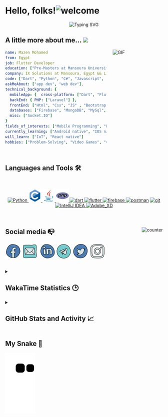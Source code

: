 [//]: # (Todo::  Welcome and introduction)
<h1>Hello, folks!<img src="https://raw.githubusercontent.com/verma-anushka/verma-anushka/master/gifs/wave.gif" width="30px" height="30" alt="welcome"></h1>
<p align="center">
<img src="https://readme-typing-svg.demolab.com?font=Fira+Code&weight=550&pause=1000&center=true&vCenter=true&multiline=true&repeat=false&width=1300&height=80&lines=I'm+Mazen+Mohamed%2C+Software+engineer+passionate+about+Mobile+Programming+and+writing+clean+code+and+building;well+architected+mobile+applications.+Recently+I've+started+contributing+to+opensource+projects." alt="Typing SVG" /></p>


[//]: # (Todo:: Talking about Personal)

<h2>A little more about me... <img src="https://media.giphy.com/media/VgCDAzcKvsR6OM0uWg/giphy.gif" width="50"></h2>

<div>
<img align="right" style="margin-left: 20px;" alt="GIF" height="160px" width="160px" src="https://raw.githubusercontent.com/blackcater/blackcater/main/images/banner.gif" />

```yaml
name: Mazen Mohamed 
from: Egypt
job: Flutter Developer 
education: ["Pre-Masters at Mansoura University", "BSc. of Computer Science"]
company: IX Solutions at Mansoura, Egypt && Liefermama at Germany
code: ["Dart", "Python", "C#", "Javascript", "Java", "PHP"],
askMeAbout: ["app dev", "web dev"],
technical_background: {
  mobileApp: {  cross-platform: ["Dart", "Flutter"] },
  backEnd: { PHP: ["Laravel"] },
  frontEnd: ["Html", "Css", "JS" , "Bootstrap"],
  databases: ["Firebase", "MongoDB", "MySql", "Sqlite"],
  misc: ["Socket.IO"]
}
fields_of_interests: ["Mobile Programming", "ML", "AI", "Path Planning"]
currently_learning: ["Android native", "IOS native"]
will_learn: ["IoT", "React native"]
hobbies: ["Problem-Solving", "Video Games", "Competitive Gaming", "Movies", "Drawing"]
```
</div>


[//]: # (Todo:: Languages and Tools)

<br>

## Languages and Tools 🛠 

<br/>
<p align="center">  
<a href="https://www.python.org/dev/" target="_blank" rel="noreferrer"> <img src="https://upload.wikimedia.org/wikipedia/commons/thumb/c/c3/Python-logo-notext.svg/1024px-Python-logo-notext.svg.png" alt="Python" width="40" height="40"/> </a>  
<a href="https://www.cprogramming.com/" target="_blank" rel="noreferrer"> <img src="https://raw.githubusercontent.com/devicons/devicon/master/icons/c/c-original.svg" alt="c" width="40" height="40"/> </a>
<a href="https://www.java.com" target="_blank" rel="noreferrer"> <img src="https://raw.githubusercontent.com/devicons/devicon/master/icons/java/java-original.svg" alt="java" width="40" height="40"/> </a>  
<a href="https://www.php.net" target="_blank" rel="noreferrer"> <img src="https://raw.githubusercontent.com/devicons/devicon/master/icons/php/php-original.svg" alt="php" width="40" height="40"/> </a>
<a href="https://dart.dev" target="_blank" rel="noreferrer"> <img src="https://www.vectorlogo.zone/logos/dartlang/dartlang-icon.svg" alt="dart" width="40" height="40"/> </a>     
<a href="https://flutter.dev" target="_blank" rel="noreferrer"> <img src="https://www.vectorlogo.zone/logos/flutterio/flutterio-icon.svg" alt="flutter" width="40" height="40"/> </a>
<a href="https://firebase.google.com/" target="_blank" rel="noreferrer"> <img src="https://www.vectorlogo.zone/logos/firebase/firebase-icon.svg" alt="firebase" width="40" height="40"/> </a> <a href="https://postman.com" target="_blank" rel="noreferrer"> <img src="https://www.vectorlogo.zone/logos/getpostman/getpostman-icon.svg" alt="postman" width="40" height="40"/></a> 
<a href="https://git-scm.com/" target="_blank" rel="noreferrer"> <img src="https://www.vectorlogo.zone/logos/git-scm/git-scm-icon.svg" alt="git" width="40" height="40"/> </a>
<a href="https://www.jetbrains.com/idea/" target="_blank" rel="noreferrer"> <img src="https://upload.wikimedia.org/wikipedia/commons/thumb/9/9c/IntelliJ_IDEA_Icon.svg/2048px-IntelliJ_IDEA_Icon.svg.png" alt="IntelliJ IDEA" width="40" height="40"/> </a>
<a href="https://www.adobe.com/mena_en/products/xd.html" target="_blank" rel="noreferrer"> <img src="https://upload.wikimedia.org/wikipedia/commons/thumb/c/c2/Adobe_XD_CC_icon.svg/1200px-Adobe_XD_CC_icon.svg.png" alt="Adobe_XD" width="40" height="40"/> </a>
</p>

<br/>


[//]: # (Todo:: Social media links)

<div>
 <img align="right" src="https://komarev.com/ghpvc/?username=MZzzNne&label=Profile%20views&color=blue&countColor=%237B1E7B&style=flat" alt="counter"/>

## Social media :mailbox_with_no_mail:
</div>

<p align="center">

<a href="https://www.facebook.com/MaZenn.mo7amed" target="blank"><img align="center" title="MaZenn.mo7amed" src="assets/social_logos/facebook.svg" alt="MaZenn.mo7amed" height="50" width="50" /></a>
<a href="mailto:mazenn770@gmail.com" target="blank"><img align="center" title="mazenn770@gmail.com" src="assets/social_logos/mail.svg" alt="mazenn770@gmail.com" height="50" width="50" /></a>
<a href="https://www.linkedin.com/in/MZzzNn" target="blank"><img align="center" title="@MZzzNn" src="assets/social_logos/linkedin.svg" alt="@MZzzNn" height="50" width="50" /></a>
<a href="https://t.me/MZzznn" target="blank"><img align="center" title="@MZzzNn" src="assets/social_logos/telegram.svg" alt="@MZzznn" height="50" width="50" /></a>
<a href="https://twitter.com/MZzzNn_" target="blank"><img align="center" title="@MZzzNn_" src="assets/social_logos/twitter.svg" alt="@MZzzNn_" height="50" width="50" /></a>
<a href="https://www.instagram.com/MZzzNn_" target="blank"><img align="center" title="@MZzzNn_" src="assets/social_logos/instagram.svg" alt="@MZzzNn_" height="50" width="50" /></a>

</p>
<br/>

[//]: # (Todo:: waka time stats)    

<details> 
  <summary><h2>WakaTime Statistics 🕒</h2></summary>

<p align="center">
    <a href="https://wakatime.com/@MZzzNn">
        <img alt="Total time of coding" src="https://wakatime.com/badge/user/27da1c90-b8bf-4c99-99d0-1757cf327276.svg">
    </a>
    <a href="https://github.com/MZzzNn/MZzzNn">
        <img alt="Last update time" src="https://img.shields.io/github/last-commit/MZzzNn/MZzzNn?label=profile%20updated&style=flat-square">
    </a>
    <a href="https://wakatime.com/@MZzzNn">
        <img alt="Lines of code" src="https://img.shields.io/badge/From%20Hello%20World%20I%27ve%20Written-1%20Million%20lines%20of%20code-blue">
    </a>
</p>

```text
From: 01 June 2022 - To: 23 December 2022
Total Time: 588 hrs 33 mins
Dart                          556 hrs 53 mins ⣿⣿⣿⣿⣿⣿⣿⣿⣿⣿⣿⣿⣿⣿⣿⣿⣿⣿⣿⣿⣿⣿⣿⣶⣀   94.62 %
YAML                          16 hrs 40 mins  ⣶⣀⣀⣀⣀⣀⣀⣀⣀⣀⣀⣀⣀⣀⣀⣀⣀⣀⣀⣀⣀⣀⣀⣀⣀   02.83 %
XML                           6 hrs 59 mins   ⣤⣀⣀⣀⣀⣀⣀⣀⣀⣀⣀⣀⣀⣀⣀⣀⣀⣀⣀⣀⣀⣀⣀⣀⣀   01.19 %
Groovy                        1 hr 54 mins    ⣀⣀⣀⣀⣀⣀⣀⣀⣀⣀⣀⣀⣀⣀⣀⣀⣀⣀⣀⣀⣀⣀⣀⣀⣀   00.32 %
Text                          1 hr 6 mins     ⣀⣀⣀⣀⣀⣀⣀⣀⣀⣀⣀⣀⣀⣀⣀⣀⣀⣀⣀⣀⣀⣀⣀⣀⣀   00.19 %
Gradle                        1 hr 2 mins     ⣀⣀⣀⣀⣀⣀⣀⣀⣀⣀⣀⣀⣀⣀⣀⣀⣀⣀⣀⣀⣀⣀⣀⣀⣀   00.18 %
```

<!--END_SECTION:waka-->

<!--START_SECTION:waka-simple-->

```text
From: 16 July 2020 - To: 22 December 2022
Total Time: 873 hrs
Go                 313 hrs 18 mins ⣿⣿⣿⣿⣿⣿⣿⣿⣿⣀⣀⣀⣀⣀⣀⣀⣀⣀⣀⣀⣀⣀⣀⣀⣀   35.89 %
Python             165 hrs 53 mins ⣿⣿⣿⣿⣷⣀⣀⣀⣀⣀⣀⣀⣀⣀⣀⣀⣀⣀⣀⣀⣀⣀⣀⣀⣀   19.00 %
C++                143 hrs 23 mins ⣿⣿⣿⣿⣄⣀⣀⣀⣀⣀⣀⣀⣀⣀⣀⣀⣀⣀⣀⣀⣀⣀⣀⣀⣀   16.43 %
Bash               64 hrs 33 mins  ⣿⣷⣀⣀⣀⣀⣀⣀⣀⣀⣀⣀⣀⣀⣀⣀⣀⣀⣀⣀⣀⣀⣀⣀⣀   07.40 %
YAML               40 hrs 12 mins  ⣿⣄⣀⣀⣀⣀⣀⣀⣀⣀⣀⣀⣀⣀⣀⣀⣀⣀⣀⣀⣀⣀⣀⣀⣀   04.61 %
Other              37 hrs 55 mins  ⣿⣄⣀⣀⣀⣀⣀⣀⣀⣀⣀⣀⣀⣀⣀⣀⣀⣀⣀⣀⣀⣀⣀⣀⣀   04.34 %
```

<!--END_SECTION:waka-simple-->

<!--START_SECTION:waka-->

```rust
From: 01 June 2022 - To: 09 February 2024

Total Time: 1,527 hrs 31 mins

Dart                          1,424 hrs 40 mins>>>>>>>>>>>>>>>>---------   64.35 %
Other                         686 hrs 30 mins >>>>>>>>-----------------   31.01 %
```

<!--END_SECTION:waka-->



</details>

[//]: # (Todo:: GitHub Stats and Activity )

<details> 
  <summary><h2>GitHub Stats and Activity 📈</h2></summary>

<h3>Streak Stats 🔥</h3>

  <!-- GitHub Readme Streak Stats - https://github.com/mzzznn/github-readme-streak-stats -->
  <p>
    <a href="https://github.com/mzzznn/github-readme-streak-stats">
      <img title="🔥 Get streak stats for your profile at git.io/streak-stats" alt="mzzznn's streak" src="https://streak-stats.demolab.com?user=MZzzNn&theme=monokai-metallian&hide_border=true"/>
    </a>
  </p>

<h3>GitHub Profile Stats 💻</h3>

  <!-- https://github.com/anuraghazra/github-readme-stats -->

<a href="https://github.com/anuraghazra/github-readme-stats"><img alt="mzzznn's Github Stats" src="https://denvercoder1-github-readme-stats.vercel.app/api/?username=mzzznn&show_icons=true&include_all_commits=true&count_private=true&theme=react&hide_border=true&bg_color=1F222E&title_color=F85D7F&icon_color=F8D866" height="192px"/></a>
<a href="https://github.com/anuraghazra/github-readme-stats"><img alt="mzzznn's Top Languages" src="https://github-readme-stats.vercel.app/api/top-langs/?username=mzzznn&langs_count=8&layout=compact&theme=react&hide_border=true&bg_color=1F222E&title_color=F85D7F&icon_color=F8D866&hide=Jupyter%20Notebook" height="192px"/></a>
<br/>

<b>Note:</b> Top languages is only a metric of the languages my public code consists of and doesn't reflect experience or skill level.

  <!-- https://github.com/ashutosh00710/github-readme-activity-graph -->

<a href="https://github.com/ashutosh00710/github-readme-activity-graph"><img alt="mzzznn's Activity Graph" src="https://github-readme-activity-graph.cyclic.app/graph/?username=mzzznn&bg_color=1F222E&color=F8D866&line=F85D7F&point=FFFFFF&hide_border=true" /></a>

<!--END_SECTION:activity-->

</details>


[//]: # (Todo:: Snake)

## My Snake 🐍
![snake gif](https://github.com/mzzznn/mzzznn/blob/output/github-contribution-grid-snake.svg)







[//]: # (## Talking about Personal Stuffs:)

[//]: # ()
[//]: # (- 🔭 I’m currently studying Bioinformatics at FCIS MU.)

[//]: # (- 👨‍💻 I’m currently working on Flutter development.)

[//]: # (- 📚 I’m currently learning native apps for Android and iOS .)

[//]: # (- 💪🏼 Future Goals: Learn more technologies - Never stop creating new ideas.)

[//]: # (- 💬 I love connecting with different people so if you want any help, I'll be happy to meet you more!)

[//]: # (- 🎨 Portfolio: )

<!-- 
![Leetcode Stats](https://leetcard.jacoblin.cool/MZzzNn?theme=dark)

<a href="https://developer.android.com" target="_blank" rel="noreferrer"> <img src="https://raw.githubusercontent.com/devicons/devicon/master/icons/android/android-original-wordmark.svg" alt="android" width="40" height="40"/> 
![c#](https://img.shields.io/badge/-c%23-611e73?style=flat-square&logo=c#&logoColor=ffffff)
![dart](https://img.shields.io/badge/-Dart-0d91a3?&logo=dart)
![Flutter](https://img.shields.io/badge/%20%20-flutter%20-%231FBCFD?style=flat-square&logo=flutter&logoColor=%23ffffff)
![Java](http://img.shields.io/badge/-Java-5B4638?style=flat-square&logo=java&logoColor=ffffff)
![C](http://img.shields.io/badge/-C-A8B9CC?style=flat-square&logo=c&logoColor=ffffff)
![Python](http://img.shields.io/badge/-Python-3776AB?style=flat-square&logo=python&logoColor=ffffff)
![JavaScript](https://img.shields.io/badge/-JavaScript-%23F7DF1C?style=flat-square&logo=javascript&logoColor=000000&labelColor=%23F7DF1C&color=%23FFCE5A)
![HTML5](https://img.shields.io/badge/-HTML5-%23E44D27?style=flat-square&logo=html5&logoColor=ffffff)
![CSS3](https://img.shields.io/badge/-CSS3-%231572B6?style=flat-square&logo=css3)
![Bootstrap](https://img.shields.io/badge/-Bootstrap-563D7C?style=flat-square&logo=Bootstrap)
![Nodejs](https://img.shields.io/badge/-Nodejs-339933?style=flat-square&logo=Node.js&logoColor=ffffff)
![Firebase](https://img.shields.io/badge/-Firebase-FFCA28?style=flat-square&logo=firebase&logoColor=ffffff)
![Microsoft Sql Server](https://img.shields.io/badge/-Sql%20Server-CC2927?style=flat-square&logo=microsoft-sql-server&logoColor=ffffff)
![Adobe XD](http://img.shields.io/badge/-Abode%20XD-fe61f6?style=flat-square&logo=adobe-XD&logoColor=ffffff)
![Figma](http://img.shields.io/badge/-Figma-30333c?style=flat-square&logo=figma&logoColor=ffffff)
![Adobe After Effects](http://img.shields.io/badge/-Adobe%20After%20Effects-3C4858?style=flat-square&logo=adobe-after-effects)
![android](https://img.shields.io/badge/-Android-3e9e06?&logo=android) 
![Git](https://img.shields.io/badge/-Git-%23F05032?style=flat-square&logo=git&logoColor=%23ffffff)
![GitLab](https://img.shields.io/badge/-GitLab-FCA121?style=flat-square&logo=gitlab)
![GitHub](https://img.shields.io/badge/-GitHub-181717?style=flat-square&logo=github)
![VS Code](http://img.shields.io/badge/-VS%20Code-007ACC?style=flat-square&logo=visual-studio-code&logoColor=ffffff)
![IntelliJ IDEA](http://img.shields.io/badge/-IntelliJ%20IDEA-000000?style=flat-square&logo=intellij-idea&logoColor=ffffff)
![Android Studio](http://img.shields.io/badge/-Android%20Studio-3DDC84?style=flat-square&logo=android-studio&logoColor=ffffff)
 -->
<!-- [![Telegram](https://img.shields.io/badge/-TELEGRAM-2CA5E0?style=for-the-badge&logo=telegram&logoColor=white)](https://t.me/MZzznn)
[![Gmail](https://img.shields.io/badge/-GMAIL-D14836?style=for-the-badge&logo=gmail&logoColor=white)](mailto:mazenn770@gmail.com)
[![LinkedIn](https://img.shields.io/badge/-LINKEDIN-0077B5?style=for-the-badge&logo=linkedin&logoColor=white)](https://www.linkedin.com/in/mazen-mohamed0/)
[![Facebook](https://img.shields.io/badge/-Facebook-3b5998?style=for-the-badge&logo=facebook&logoColor=white)](https://www.facebook.com/MaZenn.mo7amed)
[![Instagram](https://img.shields.io/badge/-Instagram-C13584?style=for-the-badge&logo=Instagram&logoColor=white)](https://www.instagram.com/mzzznn_/)
[![Twitter](https://img.shields.io/badge/-Twitter-1D9BF0?style=for-the-badge&logo=Twitter&logoColor=white)](https://twitter.com/MZzzNn_)

 -->

<!--
<i>Follow me:</i><br>

<a href="https://www.linkedin.com/in/mazen-mohamed0" target="_blank"><img height="30px" width="40px" src="https://i.pinimg.com/originals/de/b4/6f/deb46f02a59e3b3a2aa58fac16290d63.gif" alt="LinkedIn"></a>
<a href="https://www.instagram.com/mzzznn_" target="_blank"><img height="30px" width="40px" src="https://i.pinimg.com/originals/ea/89/45/ea8945b986e784d57c11ba50839b4f12.gif" alt="Instagram"></a>
<a href="https://www.facebook.com/mazen" target="_blank"><img height="30px" width="40px" src="https://cliply.co/wp-content/uploads/2019/07/371907490_FACEBOOK_ICON_400px.gif" alt="Facebook"></a>
<a href="https://open.spotify.com/user/mazen" target="_blank"><img src="https://img.shields.io/badge/Spotify-%231ED760.svg?&style=flat-square&logo=spotify&logoColor=white" alt="Spotify"></a>
<a href="https://dev.to/mazen" target="_blank"><img src="https://img.shields.io/badge/DEV-%230A0A0A.svg?&style=flat-square&logo=DEV.to&logoColor=white" alt="DEV.to"></a>
---
  <img src="https://profile-counter.glitch.me/mazen-mo7amed/count.svg" />

<br>
<p align="center"> 
  <i><b>Profile Visitor Count...</b> </i><br>
  <img src="https://raw.githubusercontent.com/saadeghi/saadeghi/master/dino.gif" /><br>
  <img src="https://profile-counter.glitch.me/mazen-mo7amed/count.svg" />
</p>
-->

